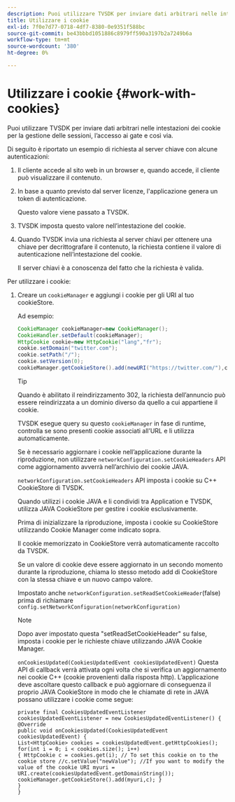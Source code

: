 ```yaml
---
description: Puoi utilizzare TVSDK per inviare dati arbitrari nelle intestazioni dei cookie per la gestione delle sessioni, l’accesso ai gate e così via.
title: Utilizzare i cookie
exl-id: 7f0e7d77-0718-4df7-8380-0e9351f588bc
source-git-commit: be43bbbd1051886c8979ff590a3197b2a7249b6a
workflow-type: tm+mt
source-wordcount: '380'
ht-degree: 0%

---
```


# Utilizzare i cookie {#work-with-cookies}

Puoi utilizzare TVSDK per inviare dati arbitrari nelle intestazioni dei cookie per la gestione delle sessioni, l’accesso ai gate e così via.

Di seguito è riportato un esempio di richiesta al server chiave con alcune autenticazioni:

1. Il cliente accede al sito web in un browser e, quando accede, il cliente può visualizzare il contenuto.
1. In base a quanto previsto dal server licenze, l&#39;applicazione genera un token di autenticazione.

   Questo valore viene passato a TVSDK.
1. TVSDK imposta questo valore nell’intestazione del cookie.
1. Quando TVSDK invia una richiesta al server chiavi per ottenere una chiave per decrittografare il contenuto, la richiesta contiene il valore di autenticazione nell’intestazione del cookie.

   Il server chiavi è a conoscenza del fatto che la richiesta è valida.

Per utilizzare i cookie:

1. Creare un `cookieManager` e aggiungi i cookie per gli URI al tuo cookieStore.

   Ad esempio:

   ```java
   CookieManager cookieManager=new CookieManager(); 
   CookieHandler.setDefault(cookieManager);  
   HttpCookie cookie=new HttpCookie("lang","fr"); 
   cookie.setDomain("twitter.com");  
   cookie.setPath("/"); 
   cookie.setVersion(0); 
   cookieManager.getCookieStore().add(newURI("https://twitter.com/"),cookie);
   ```

   >[!TIP]
   >
   >Quando è abilitato il reindirizzamento 302, la richiesta dell’annuncio può essere reindirizzata a un dominio diverso da quello a cui appartiene il cookie.

   TVSDK esegue query su questo `cookieManager` in fase di runtime, controlla se sono presenti cookie associati all’URL e li utilizza automaticamente.

   Se è necessario aggiornare i cookie nell’applicazione durante la riproduzione, non utilizzare `networkConfiguration.setCookieHeaders` API come aggiornamento avverrà nell’archivio dei cookie JAVA.

   `networkConfiguration.setCookieHeaders` API imposta i cookie su C++ CookieStore di TVSDK.

   Quando utilizzi i cookie JAVA e li condividi tra Application e TVSDK, utilizza JAVA CookieStore per gestire i cookie esclusivamente.

   Prima di inizializzare la riproduzione, imposta i cookie su CookieStore utilizzando Cookie Manager come indicato sopra.

   Il cookie memorizzato in CookieStore verrà automaticamente raccolto da TVSDK.

   Se un valore di cookie deve essere aggiornato in un secondo momento durante la riproduzione, chiama lo stesso metodo add di CookieStore con la stessa chiave e un nuovo campo valore.

   Impostato anche
   `networkConfiguration.setReadSetCookieHeader`(false) prima di richiamare
   `config.setNetworkConfiguration(networkConfiguration)`

   >[!NOTE]
   >
   >Dopo aver impostato questa &quot;setReadSetCookieHeader&quot; su false, imposta i cookie per le richieste chiave utilizzando JAVA Cookie Manager.

   `onCookiesUpdated(CookiesUpdatedEvent cookiesUpdatedEvent)`
Questa API di callback verrà attivata ogni volta che si verifica un aggiornamento nei cookie C++ (cookie provenienti dalla risposta http). L’applicazione deve ascoltare questo callback e può aggiornare di conseguenza il proprio JAVA CookieStore in modo che le chiamate di rete in JAVA possano utilizzare i cookie come segue:

   ```
   private final CookiesUpdatedEventListener cookiesUpdatedEventListener = new CookiesUpdatedEventListener() {
   @Override
   public void onCookiesUpdated(CookiesUpdatedEvent cookiesUpdatedEvent) {
   List<HttpCookie> cookies = cookiesUpdatedEvent.getHttpCookies();
   for(int i = 0; i < cookies.size(); i++)
   { HttpCookie c = cookies.get(i); // To set this cookie on to the cookie store //c.setValue("newValue"); //If you want to modify the value of the cookie URI myuri = URI.create(cookiesUpdatedEvent.getDomainString()); cookieManager.getCookieStore().add(myuri,c); }
   }
   }
   ```

